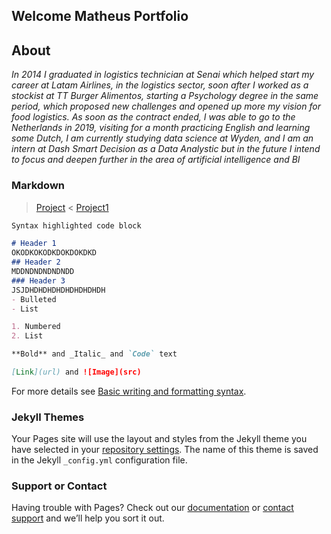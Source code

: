 ## Welcome Matheus Portfolio

## About

_In 2014 I graduated in logistics technician at Senai which helped start my career at Latam Airlines, in the logistics sector, soon after I worked as a stockist at TT Burger Alimentos, starting a Psychology degree in the same period, which proposed new challenges and opened up more my vision for food logistics. As soon as the contract ended, I was able to go to the Netherlands in 2019, visiting for a month practicing English and learning some Dutch, I am currently studying data science at Wyden, and I am an intern at Dash Smart Decision as a Data Analystic but in the future I intend to focus and deepen further in the area of artificial intelligence and BI_


### Markdown

> [Project](https://www.google.com/search?q=github+pages+themes&oq=github+pages+theme&aqs=chrome.0.0i512j69i57j0i22i30l3j69i60l3.9277j0j7&sourceid=chrome&ie=UTF-8)  < [Project1](https://www.google.com/search?q=github+pages+themes&oq=github+pages+theme&aqs=chrome.0.0i512j69i57j0i22i30l3j69i60l3.9277j0j7&sourceid=chrome&ie=UTF-8)

```markdown
Syntax highlighted code block

# Header 1
OKODKOKODKDOKDOKDKD
## Header 2
MDDNDNDNDNDNDD
### Header 3
JSJDHDHDHDHDHDHDHDHDH
- Bulleted
- List

1. Numbered
2. List

**Bold** and _Italic_ and `Code` text

[Link](url) and ![Image](src)
```

For more details see [Basic writing and formatting syntax](https://docs.github.com/en/github/writing-on-github/getting-started-with-writing-and-formatting-on-github/basic-writing-and-formatting-syntax).

### Jekyll Themes

Your Pages site will use the layout and styles from the Jekyll theme you have selected in your [repository settings](https://github.com/matheussbrand/portfolio-pages/settings/pages). The name of this theme is saved in the Jekyll `_config.yml` configuration file.

### Support or Contact

Having trouble with Pages? Check out our [documentation](https://docs.github.com/categories/github-pages-basics/) or [contact support](https://support.github.com/contact) and we’ll help you sort it out.

